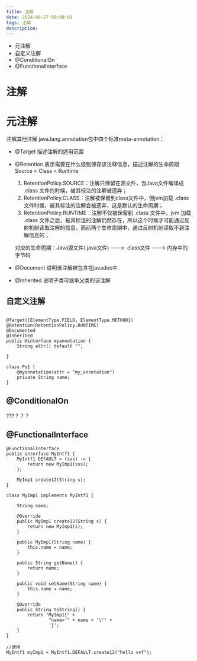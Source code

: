 ```yaml
---
title: 注解
date: 2024-06-27 08:08:01
tags: 注解
description: 
---
```


- 元注解
- 自定义注解
- @ConditionalOn
- @FunctionalInterface

<!--more-->

# 注解
# 元注解
注解其他注解
java.lang.annotation包中四个标准meta-annotation：
- @Target 描述注解的适用范围
- @Retention 表示需要在什么级别保存该注释信息，描述注解的生命周期 Source < Class < Runtime
    1. RetentionPolicy.SOURCE：注解只保留在源文件，当Java文件编译成 .class 文件的时候，被其标注的注解被遗弃；
    2. RetentionPolicy.CLASS：注解被保留到class文件中，但jvm加载 .class 文件时候，被其标注的注解会被遗弃，这是默认的生命周期；
    3. RetentionPolicy.RUNTIME：注解不仅被保留到 .class 文件中，jvm 加载 .class 文件之后，被其标注的注解仍然存在，所以这个时候才可能通过反射机制读取注解的信息，而前两个生命周期中，通过反射机制读取不到注解信息的；

    对应的生命周期：Java源文件(.java文件) ---> .class文件 ---> 内存中的字节码
- @Document 说明该注解被包含在javadoc中
- @Inherited 说明子类可继承父类的该注解
## 自定义注解
```

@Target({ElementType.FIELD, ElementType.METHOD})
@Retention(RetentionPolicy.RUNTIME)
@Documented
@Inherited
public @interface myannotation {
    String attr() default "";

}

class Ps1 {
    @myannotation(attr = "my_annotation")
    private String name;
}
```

##  @ConditionalOn
???？？？

## @FunctionalInterface
```
@FunctionalInterface
public interface MyIntf1 {
    MyIntf1 DEFAULT = (sss) -> {
        return new MyImp1(sss);
    };

    MyImp1 create12(String s);
}

class MyImp1 implements MyIntf1 {

    String name;

    @Override
    public MyImp1 create12(String s) {
        return new MyImp1(s);
    }

    public MyImp1(String name) {
        this.name = name;
    }

    public String getName() {
        return name;
    }

    public void setName(String name) {
        this.name = name;
    }

    @Override
    public String toString() {
        return "MyImp1{" +
                "name='" + name + '\'' +
                '}';
    }
}

//调用
MyIntf1 myImp1 = MyIntf1.DEFAULT.create12("hello vvf");
```